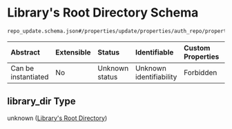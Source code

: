 # Library's Root Directory Schema

```txt
repo_update.schema.json#/properties/update/properties/auth_repo/properties/data/properties/library_dir
```



| Abstract            | Extensible | Status         | Identifiable            | Custom Properties | Additional Properties | Access Restrictions | Defined In                                                                           |
| :------------------ | :--------- | :------------- | :---------------------- | :---------------- | :-------------------- | :------------------ | :----------------------------------------------------------------------------------- |
| Can be instantiated | No         | Unknown status | Unknown identifiability | Forbidden         | Allowed               | none                | [repo-update.schema.json*](../../out/repo-update.schema.json "open original schema") |

## library_dir Type

unknown ([Library's Root Directory](repo-update-properties-update-data-properties-auth-repo-with-update-details-properties-auth-repo-properties-librarys-root-directory.md))
